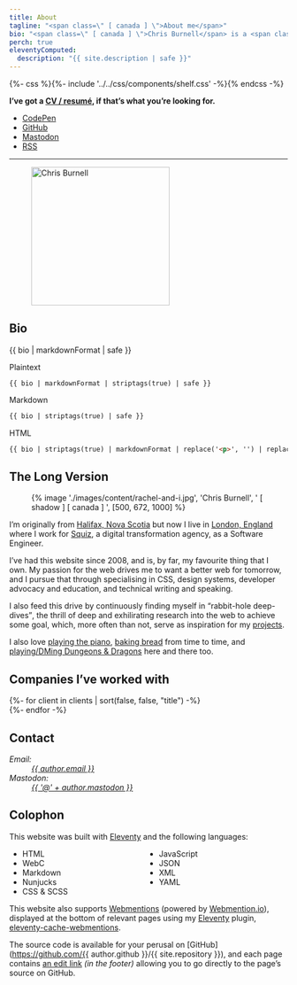 ```yaml
---
title: About
tagline: "<span class=\" [ canada ] \">About me</span>"
bio: "<span class=\" [ canada ] \">Chris Burnell</span> is a <span class=\" [ canada ] \">Canadian</span> Front End Developer working for [Squiz](http://www.squiz.net). He’s [ravenous for CSS](https://chrisburnell.com/tag/css/) and built [Bowhead](https://chrisburnell.com/bowhead/) to bring design tokens to CSS. His [Webmention plugin](https://chrisburnell.com/eleventy-cache-webmentions/) for [Eleventy](https://11ty.dev) helps people connect across the [IndieWeb](https://indieweb.org), and his work in co-organising the [State of the Browser](https://stateofthebrowser.com) conference has brought together over 45 speakers and 150+ attendees each year."
perch: true
eleventyComputed:
  description: "{{ site.description | safe }}"
---
```

{%- css %}{%- include '../../css/components/shelf.css' -%}{% endcss -%}

<p><strong>I’ve got a <a href="https://chrisburnell.com/cv/">CV / resumé</a>, if that’s what you’re looking for.</strong></p>

<ul class=" [ cluster ] ">
    <li><a href="https://codepen.io/chrisburnell" rel="external">CodePen</a></li><li><a href="https://github.com/chrisburnell" rel="external">GitHub</a></li><li><a href="https://fediverse.repc.co/@chrisburnell" rel="external">Mastodon</a></li><li><a href="https://chrisburnell.com/feed.xml">RSS</a></li>
</ul>

<hr>

<figure class=" [ overflow ] ">
    <picture>
        <source srcset="/images/avatar@3x.avif 1x,
                        /images/avatar@4x.avif 4x" type="image/avif">
        <source srcset="/images/avatar@3x.webp 1x,
                        /images/avatar@4x.webp 4x" type="image/webp">
        <img alt="Chris Burnell" class=" [ shadow ] [ canada ] " src="/images/avatar@3x.jpeg" srcset="/images/avatar@3x.jpeg 1x, /images/avatar@4x.jpeg 4x" width="250" height="250">
    </picture>
</figure>

## Bio

{{ bio | markdownFormat | safe }}

<c-details>
<summary>Plaintext</summary>

```text
{{ bio | markdownFormat | striptags(true) | safe }}
```

</c-details>

<c-details>
<summary>Markdown</summary>

```markdown
{{ bio | striptags(true) | safe }}
```

</c-details>

<c-details>
<summary>HTML</summary>

```html
{{ bio | striptags(true) | markdownFormat | replace('<p>', '') | replace('</p>', '') | safe }}
```

</c-details>

## The Long Version

<figure class=" [ line-length  overflow ] ">
    {% image './images/content/rachel-and-i.jpg', 'Chris Burnell', ' [ shadow ] [ canada ] ', [500, 672, 1000] %}
</figure>

I’m originally from [<span class=" [ canada ] ">Halifax, Nova Scotia</span>](https://www.openstreetmap.org/#map=13/44.6463/-63.6162) but now I live in [London, England](https://www.openstreetmap.org/#map=10/51.4898/-0.0882) where I work for [Squiz](http://www.squiz.net), a digital transformation agency, as a Software Engineer.

I’ve had this website since 2008, and is, by far, my favourite thing that I own. My passion for the web drives me to want a better web for tomorrow, and I pursue that through specialising in CSS, design systems, developer advocacy and education, and technical writing and speaking.

I also feed this drive by continuously finding myself in <q>rabbit-hole deep-dives</q>, the thrill of deep and exhilirating research into the web to achieve some goal, which, more often than not, serve as inspiration for my [projects](https://chrisburnell.com/projects/).

I also love <a href="https://chrisburnell.com/note/1510316111/" title="this link is a joke">playing the piano</a>, [baking bread](https://chrisburnell.com/note/1574856597/) from time to time, and [playing/DMing Dungeons & Dragons](https://chrisburnell.com/projects/#personal-projects) here and there too.

<h2 id="worked-with">Companies I’ve worked with</h2>

<nav class=" [ grid ] [ shelf ] [ center ] " data-layout="natural" style="--gap: var(--size-gap);" aria-labelledby="worked-with">
    {%- for client in clients | sort(false, false, "title") -%}
        <article>
            <a href="{{ client.url }}" title="{{ client.title | safe }}" rel="external">
                <img class=" [ interaction-grow ] " src="/images/built/{{ client.image }}" alt="" loading="lazy" decoding="async" role="presentation">
            </a>
        </article>
    {%- endfor -%}
</nav>

## Contact

<address>
    <dl>
        <dt>Email:</dt>
        <dd><a class=" [ canada ] " href="mailto:{{ author.email }}">{{ author.email }}</a></dd>
        <dt>Mastodon:</dt>
        <dd><a class=" [ canada ] " href="https://{{ author.mastodon_domain }}/users/{{ author.mastodon.split('@') | first }}">{{ '@' + author.mastodon }}</a></dd>
    </dl>
</address>

## Colophon

This website was built with [Eleventy](https://11ty.dev) and the following languages:

<ul style="column-count: 2;">
    <li>HTML</li>
    <li>WebC</li>
    <li>Markdown</li>
    <li>Nunjucks</li>
    <li>CSS & SCSS</li>
    <li>JavaScript</li>
    <li>JSON</li>
    <li>XML</li>
    <li>YAML</li>
</ul>

This website also supports [Webmentions](https://indieweb.org/webmention) (powered by [Webmention.io](https://webmention.io)), displayed at the bottom of relevant pages using my [Eleventy](https://11ty.dev) plugin, [eleventy-cache-webmentions](/eleventy-cache-webmentions/).

The source code is available for your perusal on [GitHub](https://github.com/{{ author.github }}/{{ site.repository }}), and each page contains [an edit link](#edit) *(in the footer)* allowing you to go directly to the page’s source on GitHub.
